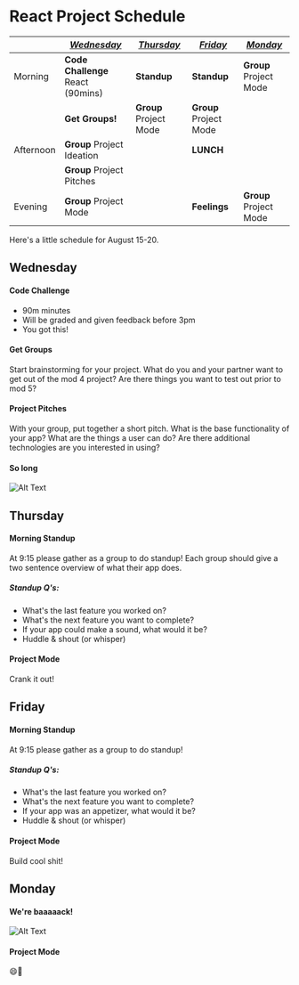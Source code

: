 # React Project Schedule

|           | [_Wednesday_](#Wednesday)                 | [_Thursday_](#Thursday)  | [_Friday_](#Friday)        | [_Monday_](#Monday)    |
| --------- | ----------------------------------------- | ------------------------ | -------------------------- | ---------------------- |
| Morning   | **Code Challenge** React  (90mins)        | **Standup**              | **Standup**                | **Group** Project Mode |
|           | **Get Groups!**                           | **Group** Project Mode   | **Group** Project Mode     |                        |
| Afternoon | **Group** Project Ideation                |                          | **LUNCH**                  |                        |
|           | **Group** Project Pitches                 |                          |                            |                        |
| Evening   | **Group** Project Mode                    |                          | **Feelings**               | **Group** Project Mode |

Here's a little schedule for August 15-20.

## Wednesday

#### Code Challenge
  * 90m minutes
  * Will be graded and given feedback before 3pm
  * You got this!

#### Get Groups
  Start brainstorming for your project.
  What do you and your partner want to get out of the mod 4 project?
  Are there things you want to test out prior to mod 5?

#### Project Pitches
  With your group, put together a short pitch.
  What is the base functionality of your app?
  What are the things a user can do?
  Are there additional technologies are you interested in using?

#### So long
![Alt Text][bye]

## Thursday

#### Morning Standup
At 9:15 please gather as a group to do standup!
Each group should give a two sentence overview of what their app does.
##### Standup Q's:
  * What's the last feature you worked on?
  * What's the next feature you want to complete?
  * If your app could make a sound, what would it be?
  * Huddle & shout (or whisper)

#### Project Mode
Crank it out!

## Friday

#### Morning Standup
At 9:15 please gather as a group to do standup!
##### Standup Q's:
  * What's the last feature you worked on?
  * What's the next feature you want to complete?
  * If your app was an appetizer, what would it be?
  * Huddle & shout (or whisper)

#### Project Mode
Build cool shit!

## Monday

#### We're baaaaack!
![Alt Text][hi]


#### Project Mode
😄🚀

[bye]: https://media0.giphy.com/media/TBuAgAgXXvPMY/giphy.gif
[hi]: https://media1.giphy.com/media/l1J9urAfGd3grKV6E/giphy.gif
